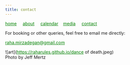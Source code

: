 ```yaml
---
title: contact
---
```

<style>
a { color: green; } 
</style>
[home](/)&nbsp;&nbsp;&nbsp;&nbsp; [about](/about.html)&nbsp;&nbsp;&nbsp;&nbsp; [calendar](/calendar.html)&nbsp;&nbsp;&nbsp; [media](/media.html)&nbsp;&nbsp;&nbsp;&nbsp; [contact](/contact.html)

For booking or other queries, feel free to email me directly:

raha.mirzadegan@gmail.com

![art](https://raharules.github.io/dance of death.jpeg)
<br />
Photo by Jeff Mertz
<br />
